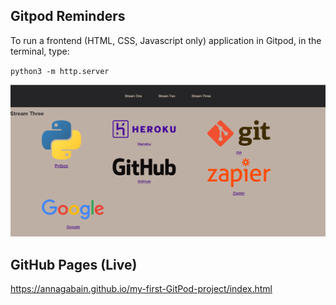 ## Gitpod Reminders

To run a frontend (HTML, CSS, Javascript only) application in Gitpod, in the terminal, type:

`python3 -m http.server`

<a href="https://annagabain.github.io/my-first-GitPod-project/index.html" target="_blank">  
<img src="https://raw.githubusercontent.com/annagabain/my-first-GitPod-project/main/firstgitpod.png">
</a>

## GitHub Pages (Live)

https://annagabain.github.io/my-first-GitPod-project/index.html

